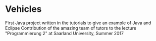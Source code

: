 # Vehicles
First Java project written in the tutorials to give an example of Java and Eclipse
Contribution of the amazing team of tutors to the lecture "Programmierung 2" at Saarland University, Summer 2017
